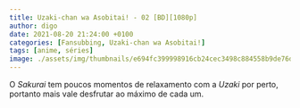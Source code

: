 ```yaml
---
title: Uzaki-chan wa Asobitai! - 02 [BD][1080p]
author: digo
date: 2021-08-20 21:24:00 +0100
categories: [Fansubbing, Uzaki-chan wa Asobitai!] 
tags: [anime, séries]
image: ./assets/img/thumbnails/e694fc399998916cb24cec3498c884558b9de76d.jpeg
---
```


O *Sakurai* tem poucos momentos de relaxamento com a *Uzaki* por perto, portanto mais vale desfrutar ao máximo de cada um.